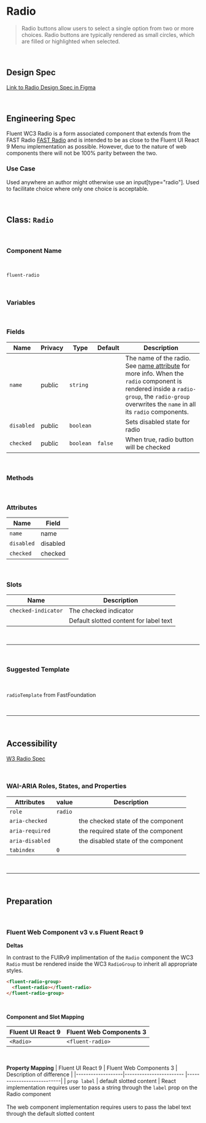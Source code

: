 # Radio

> Radio buttons allow users to select a single option from two or more choices. Radio buttons are typically rendered as small circles, which are filled or highlighted when selected.

<br />

## **Design Spec**

[Link to Radio Design Spec in Figma](https://www.figma.com/file/4XWsJrlpEcuEpUnZbtoIBU/Radio?node-id=1295%3A1&t=YOHXLUSK493rMiyh-0)

<br />

## **Engineering Spec**

Fluent WC3 Radio is a form associated component that extends from the FAST Radio [FAST Radio](https://explore.fast.design/components/fast-radio) and is intended to be as close to the Fluent UI React 9 Menu implementation as possible. However, due to the nature of web components there will not be 100% parity between the two.

### Use Case

Used anywhere an author might otherwise use an input[type="radio"]. Used to facilitate choice where only one choice is acceptable.

<br />

## Class: `Radio`

<br />

### **Component Name**

<br />

`fluent-radio`

<br />

### **Variables**

<br />

### **Fields**

| Name       | Privacy | Type      | Default | Description                                                                                                                                 |
| ---------- | ------- | --------- | ------- | ------------------------------------------------------------------------------------------------------------------------------------------- |
| `name`     | public  | `string`  |         | The name of the radio. See [name attribute](https://developer.mozilla.org/en-US/docs/Web/HTML/Element/input#htmlattrdefname) for more info. When the `radio` component is rendered inside a `radio-group`, the `radio-group` overwrites the `name` in all its `radio` components. |
| `disabled` | public  | `boolean` |         | Sets disabled state for radio                                                                                                               |
| `checked`  | public  | `boolean` | `false` | When true, radio button will be checked                                                                                                     |

<br />

### **Methods**

<br />

### **Attributes**

| Name       | Field    |
| ---------- | -------- |
| `name`     | name     |
| `disabled` | disabled |
| `checked`  | checked  |

<br />

### **Slots**

| Name                | Description                            |
| ------------------- | -------------------------------------- |
| `checked-indicator` | The checked indicator                  |
|                     | Default slotted content for label text |

<br />
<hr />
<br />

### **Suggested Template**

<br />

`radioTemplate` from FastFoundation

<br />
<hr />
<br />

## **Accessibility**

[W3 Radio Spec](https://www.w3.org/WAI/ARIA/apg/patterns/radio/)

<br />

### **WAI-ARIA Roles, States, and Properties**

| Attributes      | value   | Description                         |
| --------------- | ------- | ----------------------------------- |
| `role`          | `radio` |
| `aria-checked`  |         | the checked state of the component  |
| `aria-required` |         | the required state of the component |
| `aria-disabled` |         | the disabled state of the component |
| `tabindex`      | `0`     |                                     |

<br />
<hr />
<br />

## **Preparation**

<br />

### **Fluent Web Component v3 v.s Fluent React 9**

**Deltas**

In contrast to the FUIRv9 implimentation of the `Radio` component the WC3 `Radio` must be rendered inside the WC3 `RadioGroup` to inherit all appropriate styles.

```html
<fluent-radio-group>
  <fluent-radio></fluent-radio>
</fluent-radio-group>
```

<br />

**Component and Slot Mapping**

| Fluent UI React 9 | Fluent Web Components 3 |
| ----------------- | ----------------------- |
| `<Radio>`         | `<fluent-radio>`        |

<br />

**Property Mapping**
| Fluent UI React 9 | Fluent Web Components 3 | Description of difference |
|-------------------|------------------------ |---------------------------|
| `prop label` | default slotted content | React implementation requires user to pass a string through the `label` prop on the Radio component <br /><br /> The web component implementation requires users to pass the label text through the default slotted content

